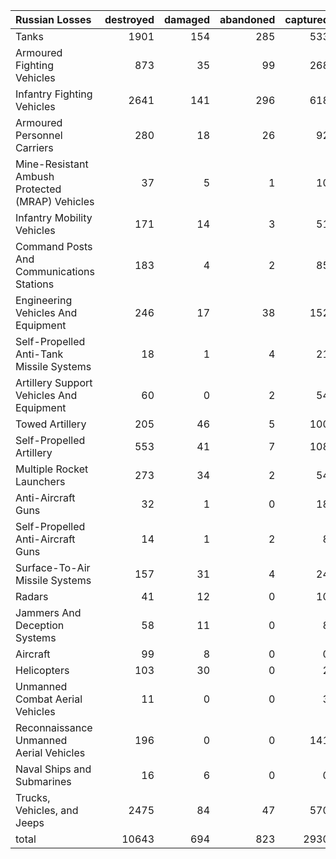 | Russian Losses                                   |   destroyed |   damaged |   abandoned |   captured |   total |
|:-------------------------------------------------|------------:|----------:|------------:|-----------:|--------:|
| Tanks                                            |        1901 |       154 |         285 |        533 |    2873 |
| Armoured Fighting Vehicles                       |         873 |        35 |          99 |        268 |    1275 |
| Infantry Fighting Vehicles                       |        2641 |       141 |         296 |        618 |    3696 |
| Armoured Personnel Carriers                      |         280 |        18 |          26 |         92 |     416 |
| Mine-Resistant Ambush Protected  (MRAP) Vehicles |          37 |         5 |           1 |         10 |      53 |
| Infantry Mobility Vehicles                       |         171 |        14 |           3 |         51 |     239 |
| Command Posts And Communications Stations        |         183 |         4 |           2 |         85 |     274 |
| Engineering Vehicles And Equipment               |         246 |        17 |          38 |        152 |     453 |
| Self-Propelled Anti-Tank Missile Systems         |          18 |         1 |           4 |         21 |      44 |
| Artillery Support Vehicles And Equipment         |          60 |         0 |           2 |         54 |     116 |
| Towed Artillery                                  |         205 |        46 |           5 |        100 |     356 |
| Self-Propelled Artillery                         |         553 |        41 |           7 |        108 |     709 |
| Multiple Rocket Launchers                        |         273 |        34 |           2 |         54 |     363 |
| Anti-Aircraft Guns                               |          32 |         1 |           0 |         18 |      51 |
| Self-Propelled Anti-Aircraft Guns                |          14 |         1 |           2 |          8 |      25 |
| Surface-To-Air Missile Systems                   |         157 |        31 |           4 |         24 |     216 |
| Radars                                           |          41 |        12 |           0 |         10 |      63 |
| Jammers And Deception Systems                    |          58 |        11 |           0 |          8 |      77 |
| Aircraft                                         |          99 |         8 |           0 |          0 |     107 |
| Helicopters                                      |         103 |        30 |           0 |          2 |     135 |
| Unmanned Combat Aerial Vehicles                  |          11 |         0 |           0 |          3 |      14 |
| Reconnaissance Unmanned Aerial Vehicles          |         196 |         0 |           0 |        141 |     337 |
| Naval Ships and Submarines                       |          16 |         6 |           0 |          0 |      22 |
| Trucks, Vehicles, and Jeeps                      |        2475 |        84 |          47 |        570 |    3176 |
| total                                            |       10643 |       694 |         823 |       2930 |   15090 |